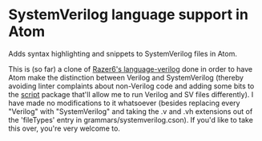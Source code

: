 # SystemVerilog language support in Atom

Adds syntax highlighting and snippets to SystemVerilog files in Atom.

This is (so far) a clone of [Razer6's language-verilog](https://atom.io/packages/language-verilog) done in order to have Atom make the distinction between Verilog and SystemVerilog (thereby avoiding linter complaints about non-Verilog code and adding some bits to the [script](https://atom.io/packages/script) package that'll allow me to run Verilog and SV files differently). I have made no modifications to it whatsoever (besides replacing every "Verilog" with "SystemVerilog" and taking the .v and .vh extensions out of the 'fileTypes' entry in grammars/systemverilog.cson). If you'd like to take this over, you're very welcome to.
